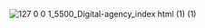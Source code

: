 ![127 0 0 1_5500_Digital-agency_index html (1) (1)](https://github.com/user-attachments/assets/0d862feb-d1ec-41c0-8362-a4b4d3dc0f99)
